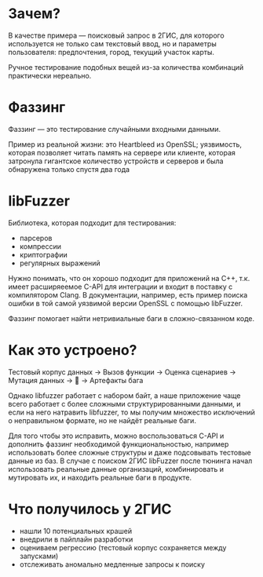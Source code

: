 # Зачем?
В качестве примера — поисковый запрос в 2ГИС, для которого используется не только сам текстовый ввод, но и параметры пользователя: предпочтения, город, текущий участок карты.

Ручное тестирование подобных вещей из-за количества комбинаций практически нереально.

# Фаззинг
Фаззинг — это тестирование случайными входными данными. 

Пример из реальной жизни: это Heartbleed из OpenSSL; уязвимость, которая позволяет читать память на сервере или клиенте, которая затронула гигантское количество устройств и серверов и была обнаружена только спустя два года

# libFuzzer
Библиотека, которая подходит для тестирования:
 - парсеров
 - компрессии
 - криптографии
 - регулярных выражений

Нужно понимать, что он хорошо подходит для приложений на C++, т.к. имеет расширяеемое C-API для интеграции и входит в поставку с компилятором Clang. В документации, например, есть пример поиска ошибки в той самой уязвимой версии OpenSSL с помощью libFuzzer.

Фаззинг помогает найти нетривиальные баги в сложно-связанном коде.

# Как это устроено?
Тестовый корпус данных -> Вызов функции -> Оценка сценариев -> Мутация данных -> 🔄 -> Артефакты бага

Однако libfuzzer работает с набором байт, а наше приложение чаще всего работает с более сложными структурированными данными, и если на него натравить libfuzzer, то мы получим множество исключений о неправильном формате, но не найдёт реальные баги.

Для того чтобы это исправить, можно воспользоваться C-API и дополнить фаззинг необходимой функциональностью, например использовать более сложные структуры и даже подсовывать тестовые данные из баз. В случае с поиском 2ГИС libFuzzer после тюнинга начал использовать реальные данные организаций, комбинировать и мутировать их, и находить реальные баги в продукте.

# Что получилось у 2ГИС
 - нашли 10 потенциальных крашей
 - внедрили в пайплайн разработки
 - оцениваем регрессию (тестовый корпус сохраняется между запусками)
 - отслеживать аномально медленные запросы к поиску
